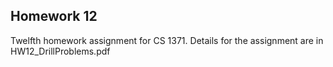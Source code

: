 ## Homework 12

Twelfth homework assignment for CS 1371. Details for the assignment are in HW12_DrillProblems.pdf
